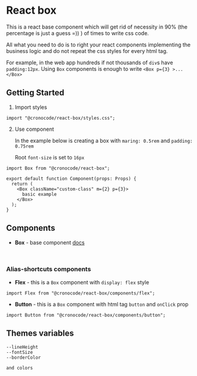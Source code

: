 # React box

This is a react base component which will get rid of necessity in 90% (the percentage is just a guess =)) ) of times to write css code.

All what you need to do is to right your react components implementing the business logic and do not repeat the css styles for every html tag.

For example, in the web app hundreds if not thousands of `div`s have `padding:12px`. Using `Box` components is enough to write `<Box p={3} >...</Box>`

## Getting Started

1. Import styles

```
import "@cronocode/react-box/styles.css";
```

2. Use component

   In the example below is creating a box with `maring: 0.5rem` and `padding: 0.75rem`

   Root `font-size` is set to `16px`

```
import Box from "@cronocode/react-box";

export default function Component(props: Props) {
  return (
    <Box className="custom-class" m={2} p={3}>
      basic example
    </Box>
  );
}
```

## Components

- **Box** - base component [docs](docs/box.md)

<br/>

### Alias-shortcuts components

- **Flex** - this is a `Box` component with `display: flex` style

```
import Flex from "@cronocode/react-box/components/flex";
```

- **Button** - this is a `Box` component with html tag `button` and `onClick` prop

```
import Button from "@cronocode/react-box/components/button";
```

## Themes variables

```
--lineHeight
--fontSize
--borderColor

and colors
```
